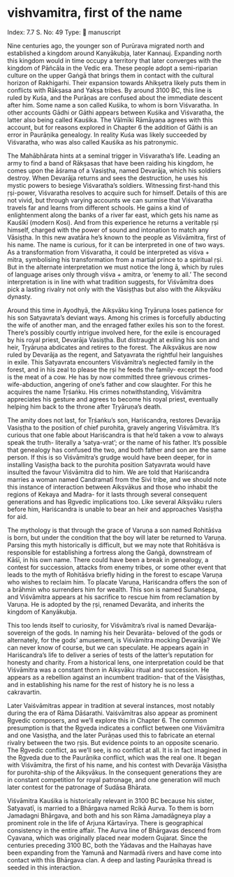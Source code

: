 # vishvamitra, first of the name

Index: 7.7
S. No: 49
Type: 📑 manuscript

Nine centuries ago, the younger son of Purūrava migrated north and established a kingdom around Kanyākubja, later Kannauj. Expanding north this kingdom would in time occupy a territory that later converges with the kingdom of Pāñcāla in the Vedic era. These people adopt a semi-riparian culture on the upper Gaṅgā that brings them in contact with the cultural horizon of Rakhigarhi. Their expansion towards Ahikṣetra likely puts them in conflicts with Rākṣasa and Yakṣa tribes. By around 3100 BC, this line is ruled by Kuśa, and the Purāṇas are confused about the immediate descent after him. Some name a son called Kuśika, to whom is born Viśvaratha. In other accounts Gādhi or Gāthi appears between Kuśika and Viśvaratha, the latter also being called Kauśika. The Vālmīki Rāmāyaṇa agrees with this account, but for reasons explored in Chapter 6 the addition of Gāthi is an error in Paurāṇika genealogy. In reality Kuśa was likely succeeded by Viśvaratha, who was also called Kauśika as his patronymic.

The Mahābhārata hints at a seminal trigger in Viśvaratha’s life. Leading an army to find a band of Rākṣasas that have been raiding his kingdom, he comes upon the āśrama of a Vasiṣṭha, named Devarāja, which his soldiers destroy. When Devarāja returns and sees the destruction, he uses his mystic powers to besiege Viśvaratha’s soldiers. Witnessing first-hand this ṛṣi-power, Viśvaratha resolves to acquire such for himself. Details of this are not vivid, but through varying accounts we can surmise that Viśvaratha travels far and learns from different schools. He gains a kind of enlightenment along the banks of a river far east, which gets his name as Kauśikī (modern Kosi). And from this experience he returns a veritable ṛṣi himself, charged with the power of sound and intonation to match any Vāsiṣṭha. In this new avatāra he’s known to the people as Viśvāmitra, first of his name. The name is curious, for it can be interpreted in one of two ways. As a transformation from Viśvaratha, it could be interpreted as viśva + mitra, symbolising his transformation from a martial prince to a spiritual ṛṣi. But in the alternate interpretation we must notice the long ā, which by rules of language arises only through viśva + amitra, or ‘enemy to all.’ The second interpretation is in line with what tradition suggests, for Viśvāmitra does pick a lasting rivalry not only with the Vāsiṣṭhas but also with the Aikṣvāku dynasty.

Around this time in Ayodhyā, the Aikṣvāku king Tṛyāruṇa loses patience for his son Satyavrata’s deviant ways. Among his crimes is forcefully abducting the wife of another man, and the enraged father exiles his son to the forest. There’s possibly courtly intrigue involved here, for the exile is encouraged by his royal priest, Devarāja Vasiṣṭha. But distraught at exiling his son and heir, Tṛyāruṇa abdicates and retires to the forest. The Aikṣvākus are now ruled by Devarāja as the regent, and Satyavrata the rightful heir languishes in exile. This Satyavrata encounters Viśvāmitra’s neglected family in the forest, and in his zeal to please the ṛṣi he feeds the family- except the food is the meat of a cow. He has by now committed three grievous crimes- wife-abduction, angering of one’s father and cow slaughter. For this he acquires the name Tṛśaṅku. His crimes notwithstanding, Viśvāmitra appreciates his gesture and agrees to become his royal priest, eventually helping him back to the throne after Tṛyāruṇa’s death.

The amity does not last, for Tṛśaṅku’s son, Hariścandra, restores Devarāja Vasiṣṭha to the position of chief purohita, gravely angering Viśvāmitra. It’s curious that one fable about Hariścandra is that he’d taken a vow to always speak the truth- literally a ‘satya-vrat’; or the name of his father. It’s possible that genealogy has confused the two, and both father and son are the same person. If this is so Viśvāmitra’s grudge would have been deeper, for in installing Vasiṣṭha back to the purohita position Satyavrata would have insulted the favour Viśvāmitra did to him. We are told that Hariścandra marries a woman named Candramatī from the Sivi tribe, and we should note this instance of interaction between Aikṣvākus and those who inhabit the regions of Kekaya and Madra- for it lasts through several consequent generations and has Ṛgvedic implications too. Like several Aikṣvāku rulers before him, Hariścandra is unable to bear an heir and approaches Vasiṣṭha for aid.

The mythology is that through the grace of Varuṇa a son named Rohitāśva is born, but under the condition that the boy will later be returned to Varuṇa. Parsing this myth historically is difficult, but we may note that Rohitāśva is responsible for establishing a fortress along the Gaṅgā, downstream of Kāśī, in his own name. There could have been a break in genealogy, a contest for succession, attacks from enemy tribes, or some other event that leads to the myth of Rohitāśva briefly hiding in the forest to escape Varuṇa who wishes to reclaim him. To placate Varuṇa, Hariścandra offers the son of a brāhmin who surrenders him for wealth. This son is named Śunahśepa, and Viśvāmitra appears at his sacrifice to rescue him from reclamation by Varuṇa. He is adopted by the ṛṣi, renamed Devarāta, and inherits the kingdom of Kanyākubja.

This too lends itself to curiosity, for Viśvāmitra’s rival is named Devarāja- sovereign of the gods. In naming his heir Devarāta- beloved of the gods or alternately, for the gods’ amusement, is Viśvāmitra mocking Devarāja? We can never know of course, but we can speculate. He appears again in Hariścandra’s life to deliver a series of tests of the latter’s reputation for honesty and charity. From a historical lens, one interpretation could be that Viśvāmitra was a constant thorn in Aikṣvāku ritual and succession. He appears as a rebellion against an incumbent tradition- that of the Vāsiṣṭhas, and in establishing his name for the rest of history he is no less a cakravartin.

Later Vaiśvāmitras appear in tradition at several instances, most notably during the era of Rāma Dāśarathi. Vaiśvāmitras also appear as prominent Ṛgvedic composers, and we’ll explore this in Chapter 6. The common presumption is that the Ṛgveda indicates a conflict between one Viśvāmitra and one Vasiṣṭha, and the later Purāṇas used this to fabricate an eternal rivalry between the two ṛṣis. But evidence points to an opposite scenario. The Ṛgvedic conflict, as we’ll see, is no conflict at all. It is in fact imagined in the Ṛgveda due to the Paurāṇika conflict, which was the real one. It began with Viśvāmitra, the first of his name, and his contest with Devarāja Vāsiṣṭha for purohita-ship of the Aikṣvākus. In the consequent generations they are in constant competition for royal patronage, and one generation will much later contest for the patronage of Sudāsa Bhārata.

Viśvāmitra Kauśika is historically relevant in 3100 BC because his sister, Satyavatī, is married to a Bhārgava named Rcikā Aurva. To them is born Jamadagni Bhārgava, and both and his son Rāma Jamadāgneya play a prominent role in the life of Arjuna Kārtavīrya. There is geographical consistency in the entire affair. The Aurva line of Bhārgavas descend from Cyavana, which was originally placed near modern Gujarat. Since the centuries preceding 3100 BC, both the Yādavas and the Haihayas have been expanding from the Yamunā and Narmadā rivers and have come into contact with this Bhārgava clan. A deep and lasting Paurāṇika thread is seeded in this interaction.